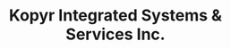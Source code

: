 ---
title: "Kopyr Integrated Systems & Services Inc."
url: /delta/kopyr-integrated-systems-und-services-inc/
shop: Schreibwaren
---